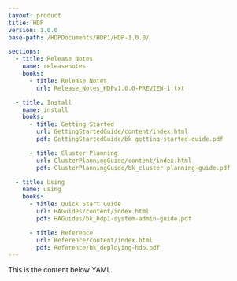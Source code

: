 ```yaml
---
layout: product
title: HDP
version: 1.0.0
base-path: /HDPDocuments/HDP1/HDP-1.0.0/

sections:
  - title: Release Notes
    name: releasenotes
    books:
      - title: Release Notes
        url: Release_Notes_HDPv1.0.0-PREVIEW-1.txt

  - title: Install
    name: install
    books:
      - title: Getting Started
        url: GettingStartedGuide/content/index.html
        pdf: GettingStartedGuide/bk_getting-started-guide.pdf

      - title: Cluster Planning
        url: ClusterPlanningGuide/content/index.html
        pdf: ClusterPlanningGuide/bk_cluster-planning-guide.pdf

  - title: Using
    name: using
    books:
      - title: Quick Start Guide
        url: HAGuides/content/index.html
        pdf: HAGuides/bk_hdp1-system-admin-guide.pdf

      - title: Reference
        url: Reference/content/index.html
        pdf: Reference/bk_deploying-hdp.pdf
---
```


This is the content below YAML.

